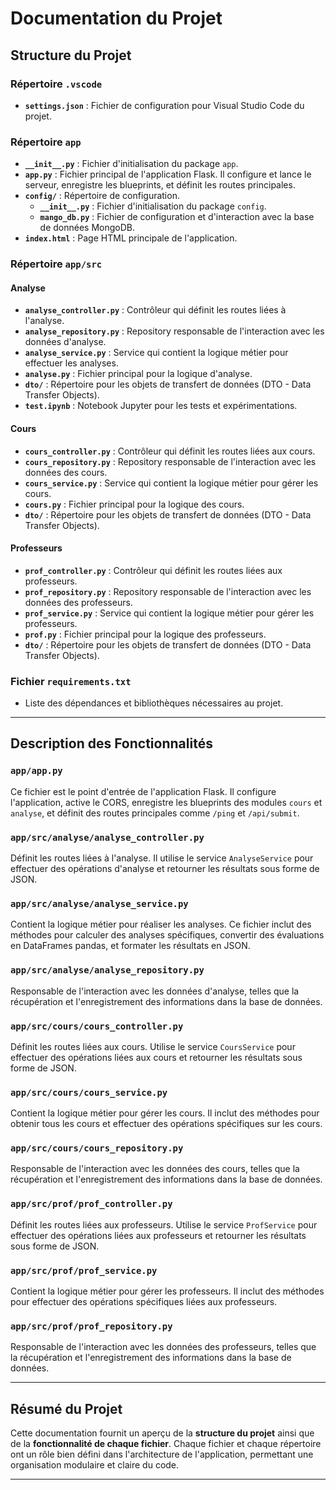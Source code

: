 # Documentation du Projet

## Structure du Projet

### Répertoire `.vscode`
- **`settings.json`** : Fichier de configuration pour Visual Studio Code du projet.

### Répertoire `app`
- **`__init__.py`** : Fichier d'initialisation du package `app`.
- **`app.py`** : Fichier principal de l'application Flask. Il configure et lance le serveur, enregistre les blueprints, et définit les routes principales.
- **`config/`** : Répertoire de configuration.
  - **`__init__.py`** : Fichier d'initialisation du package `config`.
  - **`mango_db.py`** : Fichier de configuration et d'interaction avec la base de données MongoDB.
- **`index.html`** : Page HTML principale de l'application.

### Répertoire `app/src`
#### Analyse
- **`analyse_controller.py`** : Contrôleur qui définit les routes liées à l'analyse.
- **`analyse_repository.py`** : Repository responsable de l'interaction avec les données d'analyse.
- **`analyse_service.py`** : Service qui contient la logique métier pour effectuer les analyses.
- **`analyse.py`** : Fichier principal pour la logique d'analyse.
- **`dto/`** : Répertoire pour les objets de transfert de données (DTO - Data Transfer Objects).
- **`test.ipynb`** : Notebook Jupyter pour les tests et expérimentations.

#### Cours
- **`cours_controller.py`** : Contrôleur qui définit les routes liées aux cours.
- **`cours_repository.py`** : Repository responsable de l'interaction avec les données des cours.
- **`cours_service.py`** : Service qui contient la logique métier pour gérer les cours.
- **`cours.py`** : Fichier principal pour la logique des cours.
- **`dto/`** : Répertoire pour les objets de transfert de données (DTO - Data Transfer Objects).

#### Professeurs
- **`prof_controller.py`** : Contrôleur qui définit les routes liées aux professeurs.
- **`prof_repository.py`** : Repository responsable de l'interaction avec les données des professeurs.
- **`prof_service.py`** : Service qui contient la logique métier pour gérer les professeurs.
- **`prof.py`** : Fichier principal pour la logique des professeurs.
- **`dto/`** : Répertoire pour les objets de transfert de données (DTO - Data Transfer Objects).

### Fichier `requirements.txt`
- Liste des dépendances et bibliothèques nécessaires au projet.

---

## Description des Fonctionnalités

### `app/app.py`
Ce fichier est le point d'entrée de l'application Flask. Il configure l'application, active le CORS, enregistre les blueprints des modules `cours` et `analyse`, et définit des routes principales comme `/ping` et `/api/submit`.

### `app/src/analyse/analyse_controller.py`
Définit les routes liées à l'analyse. Il utilise le service `AnalyseService` pour effectuer des opérations d'analyse et retourner les résultats sous forme de JSON.

### `app/src/analyse/analyse_service.py`
Contient la logique métier pour réaliser les analyses. Ce fichier inclut des méthodes pour calculer des analyses spécifiques, convertir des évaluations en DataFrames pandas, et formater les résultats en JSON.

### `app/src/analyse/analyse_repository.py`
Responsable de l'interaction avec les données d'analyse, telles que la récupération et l'enregistrement des informations dans la base de données.

### `app/src/cours/cours_controller.py`
Définit les routes liées aux cours. Utilise le service `CoursService` pour effectuer des opérations liées aux cours et retourner les résultats sous forme de JSON.

### `app/src/cours/cours_service.py`
Contient la logique métier pour gérer les cours. Il inclut des méthodes pour obtenir tous les cours et effectuer des opérations spécifiques sur les cours.

### `app/src/cours/cours_repository.py`
Responsable de l'interaction avec les données des cours, telles que la récupération et l'enregistrement des informations dans la base de données.

### `app/src/prof/prof_controller.py`
Définit les routes liées aux professeurs. Utilise le service `ProfService` pour effectuer des opérations liées aux professeurs et retourner les résultats sous forme de JSON.

### `app/src/prof/prof_service.py`
Contient la logique métier pour gérer les professeurs. Il inclut des méthodes pour effectuer des opérations spécifiques liées aux professeurs.

### `app/src/prof/prof_repository.py`
Responsable de l'interaction avec les données des professeurs, telles que la récupération et l'enregistrement des informations dans la base de données.

---

## Résumé du Projet

Cette documentation fournit un aperçu de la **structure du projet** ainsi que de la **fonctionnalité de chaque fichier**. Chaque fichier et chaque répertoire ont un rôle bien défini dans l'architecture de l'application, permettant une organisation modulaire et claire du code.

---
